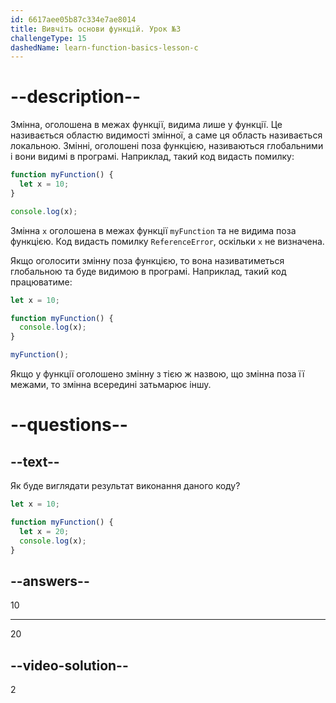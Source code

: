 ```yaml
---
id: 6617aee05b87c334e7ae8014
title: Вивчіть основи функцій. Урок №3
challengeType: 15
dashedName: learn-function-basics-lesson-c
---
```


# --description--

Змінна, оголошена в межах функції, видима лише у функції. Це називається областю видимості змінної, а саме ця область називається локальною. Змінні, оголошені поза функцією, називаються глобальними і вони видимі в програмі. Наприклад, такий код видасть помилку:

```js
function myFunction() {
  let x = 10;
}

console.log(x);
```

Змінна `x` оголошена в межах функції `myFunction` та не видима поза функцією. Код видасть помилку `ReferenceError`, оскільки `x` не визначена.

Якщо оголосити змінну поза функцією, то вона називатиметься глобальною та буде видимою в програмі. Наприклад, такий код працюватиме:

```js
let x = 10;

function myFunction() {
  console.log(x);
}

myFunction();
```

Якщо у функції оголошено змінну з тією ж назвою, що змінна поза її межами, то змінна всередині затьмарює іншу.

# --questions--

## --text--

Як буде виглядати результат виконання даного коду?

```js
let x = 10;

function myFunction() {
  let x = 20;
  console.log(x);
}
```

## --answers--

10

---

20


## --video-solution--

2
